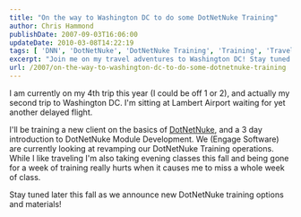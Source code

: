 ```yaml
---
title: "On the way to Washington DC to do some DotNetNuke Training"
author: Chris Hammond
publishDate: 2007-09-03T16:06:00
updateDate: 2010-03-08T14:22:19
tags: [ 'DNN', 'DotNetNuke', 'DotNetNuke Training', 'Training', 'Travel', 'Washington DC' ]
excerpt: "Join me on my travel adventures to Washington DC! Stay tuned for exciting updates on DotNetNuke training options and materials by Engage Software."
url: /2007/on-the-way-to-washington-dc-to-do-some-dotnetnuke-training  # Use the generated URL with year
---
```

<p>I am currently on my 4th trip this year (I could be off 1 or 2), and actually my second trip to Washington DC. I'm sitting at Lambert Airport waiting for yet another delayed flight.</p> <p>I'll be training a new client on the basics of <a mce_href="https://www.dotnetnuke.com" href="https://www.dotnetnuke.com/">DotNetNuke</a>, and a 3 day introduction to DotNetNuke Module Development. We (Engage Software) are currently looking at revamping our DotNetNuke Training operations. While&#160;I like traveling I'm also taking evening classes this fall and being gone for a week of training really hurts when it causes me to miss a whole week of class.</p> <p>Stay tuned later this fall as we announce new DotNetNuke training options and materials!</p>

